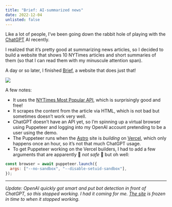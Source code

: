 ```yaml
---
title: "Brief: AI-summarized news"
date: 2022-12-04
unlisted: false
---
```


Like a lot of people, I’ve been going down the rabbit hole of playing with the [ChatGPT](https://chat.openai.com) AI recently.

I realized that it’s pretty good at summarizing news articles, so I decided to build a website that shows 10 NYTimes articles and short summaries of them (so that I can read them with my minuscule attention span).

A day or so later, I finished [Brief](https://brief.ben.page), a website that does just that!

![](/posts/brief/image-6.png)

A few notes:

- It uses the [NYTimes Most Popular API](https://developer.nytimes.com/docs/most-popular-product/1/overview), which is surprisingly good and free!
- It scrapes the content from the article via HTML, which is not bad but sometimes doesn’t work very well.
- ChatGPT doesn’t have an API yet, so I’m spinning up a virtual browser using Puppeteer and logging into my OpenAI account pretending to be a user using the demo.
- The Puppeteer runs when the [Astro](https://astro.build) site is _building_ on [Vercel](https://vercel.com), which only happens once an hour, so it’s not that much ChatGPT usage.
- To get Puppeteer working on the Vercel builders, I had to add a few arguments that are apparently 🚨 _not safe_ 🚨 but oh well:

```javascript
const browser = await puppeteer.launch({
  args: ["--no-sandbox", "--disable-setuid-sandbox"],
});
```

---

_Update: OpenAI quickly got smart and put bot detection in front of ChatGPT, so this stopped working. I had it coming for me._ [_The site_](https://brief.ben.page) _is frozen in time to when it stopped working._

